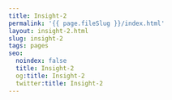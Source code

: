 ```yaml
---
title: Insight-2
permalink: '{{ page.fileSlug }}/index.html'
layout: insight-2.html
slug: insight-2
tags: pages
seo:
  noindex: false
  title: Insight-2
  og:title: Insight-2
  twitter:title: Insight-2
---
```



